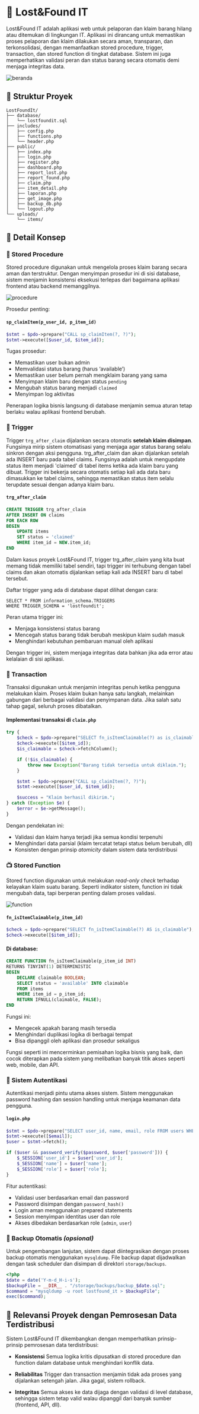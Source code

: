 # 🎒 Lost&Found IT 

Lost&Found IT adalah aplikasi web untuk pelaporan dan klaim barang hilang atau ditemukan di lingkungan IT. Aplikasi ini dirancang untuk memastikan proses pelaporan dan klaim dilakukan secara aman, transparan, dan terkonsolidasi, dengan memanfaatkan stored procedure, trigger, transaction, dan stored function di tingkat database. Sistem ini juga memperhatikan validasi peran dan status barang secara otomatis demi menjaga integritas data.

![beranda](uploads/items/beranda.png "Beranda")

## 📁 Struktur Proyek

```
LostFoundIt/
├── database/
│   └── lostfoundit.sql
├── includes/
│   ├── config.php
│   ├── functions.php
│   └── header.php
├── public/
│   ├── index.php
│   ├── login.php
│   ├── register.php
│   ├── dashboard.php
│   ├── report_lost.php
│   ├── report_found.php
│   ├── claim.php
│   ├── item_detail.php
│   ├── laporan.php
│   ├── get_image.php
│   ├── backup_db.php
│   └── logout.php
└── uploads/
    └── items/
```

## 📌 Detail Konsep

### 🧠 Stored Procedure

Stored procedure digunakan untuk mengelola proses klaim barang secara aman dan terstruktur. Dengan menyimpan prosedur ini di sisi database, sistem menjamin konsistensi eksekusi terlepas dari bagaimana aplikasi frontend atau backend memanggilnya.

![procedure](uploads/items/procedure.png "Procedure")

Prosedur penting:

#### `sp_claimItem(p_user_id, p_item_id)`

```php
$stmt = $pdo->prepare("CALL sp_claimItem(?, ?)");
$stmt->execute([$user_id, $item_id]);
```

Tugas prosedur:

* Memastikan user bukan admin
* Memvalidasi status barang (harus ‘available’)
* Memastikan user belum pernah mengklaim barang yang sama
* Menyimpan klaim baru dengan status `pending`
* Mengubah status barang menjadi `claimed`
* Menyimpan log aktivitas

Penerapan logika bisnis langsung di database menjamin semua aturan tetap berlaku walau aplikasi frontend berubah.


### 🚨 Trigger

Trigger `trg_after_claim` dijalankan secara otomatis **setelah klaim disimpan**. Fungsinya mirip sistem otomatisasi yang menjaga agar status barang selalu sinkron dengan aksi pengguna. trg_after_claim dan akan dijalankan setelah ada INSERT baru pada tabel claims. Fungsinya adalah untuk mengupdate status item menjadi 'claimed' di tabel items ketika ada klaim baru yang dibuat. Trigger ini bekerja secara otomatis setiap kali ada data baru dimasukkan ke tabel claims, sehingga memastikan status item selalu terupdate sesuai dengan adanya klaim baru.


#### `trg_after_claim`

```sql
CREATE TRIGGER trg_after_claim 
AFTER INSERT ON claims 
FOR EACH ROW 
BEGIN
    UPDATE items 
    SET status = 'claimed' 
    WHERE item_id = NEW.item_id;
END
```
Dalam kasus proyek Lost&Found IT, trigger trg_after_claim yang kita buat memang tidak memiliki tabel sendiri, tapi trigger ini terhubung dengan tabel claims dan akan otomatis dijalankan setiap kali ada INSERT baru di tabel tersebut.

Daftar trigger yang ada di database dapat dilihat dengan cara:

```
SELECT * FROM information_schema.TRIGGERS 
WHERE TRIGGER_SCHEMA = 'lostfoundit';
```


Peran utama trigger ini:

* Menjaga konsistensi status barang
* Mencegah status barang tidak berubah meskipun klaim sudah masuk
* Menghindari kebutuhan pembaruan manual oleh aplikasi

Dengan trigger ini, sistem menjaga integritas data bahkan jika ada error atau kelalaian di sisi aplikasi.


### 🔄 Transaction

Transaksi digunakan untuk menjamin integritas penuh ketika pengguna melakukan klaim. Proses klaim bukan hanya satu langkah, melainkan gabungan dari berbagai validasi dan penyimpanan data. Jika salah satu tahap gagal, seluruh proses dibatalkan.


#### Implementasi transaksi di `claim.php`

```php
try {
    $check = $pdo->prepare("SELECT fn_isItemClaimable(?) as is_claimable");
    $check->execute([$item_id]);
    $is_claimable = $check->fetchColumn();

    if (!$is_claimable) {
        throw new Exception("Barang tidak tersedia untuk diklaim.");
    }

    $stmt = $pdo->prepare("CALL sp_claimItem(?, ?)");
    $stmt->execute([$user_id, $item_id]);

    $success = "Klaim berhasil dikirim.";
} catch (Exception $e) {
    $error = $e->getMessage();
}
```

Dengan pendekatan ini:

* Validasi dan klaim hanya terjadi jika semua kondisi terpenuhi
* Menghindari data parsial (klaim tercatat tetapi status belum berubah, dll)
* Konsisten dengan prinsip *atomicity* dalam sistem data terdistribusi


### 📺 Stored Function

Stored function digunakan untuk melakukan *read-only check* terhadap kelayakan klaim suatu barang. Seperti indikator sistem, function ini tidak mengubah data, tapi berperan penting dalam proses validasi.

![function](uploads/items/function.png "function")


#### `fn_isItemClaimable(p_item_id)`

```php
$check = $pdo->prepare("SELECT fn_isItemClaimable(?) AS is_claimable");
$check->execute([$item_id]);
```

#### Di database:

```sql
CREATE FUNCTION fn_isItemClaimable(p_item_id INT)
RETURNS TINYINT(1) DETERMINISTIC
BEGIN
    DECLARE claimable BOOLEAN;
    SELECT status = 'available' INTO claimable
    FROM items
    WHERE item_id = p_item_id;
    RETURN IFNULL(claimable, FALSE);
END
```

Fungsi ini:

* Mengecek apakah barang masih tersedia
* Menghindari duplikasi logika di berbagai tempat
* Bisa dipanggil oleh aplikasi dan prosedur sekaligus

Fungsi seperti ini mencerminkan pemisahan logika bisnis yang baik, dan cocok diterapkan pada sistem yang melibatkan banyak titik akses seperti web, mobile, dan API.


### 🔐 Sistem Autentikasi

Autentikasi menjadi pintu utama akses sistem. Sistem menggunakan password hashing dan session handling untuk menjaga keamanan data pengguna.


#### `login.php`

```php
$stmt = $pdo->prepare("SELECT user_id, name, email, role FROM users WHERE email = ?");
$stmt->execute([$email]);
$user = $stmt->fetch();

if ($user && password_verify($password, $user['password'])) {
    $_SESSION['user_id'] = $user['user_id'];
    $_SESSION['name'] = $user['name'];
    $_SESSION['role'] = $user['role'];
}
```

Fitur autentikasi:

* Validasi user berdasarkan email dan password
* Password disimpan dengan `password_hash()`
* Login aman menggunakan prepared statements
* Session menyimpan identitas user dan role
* Akses dibedakan berdasarkan role (`admin`, `user`)


### 💾 Backup Otomatis *(opsional)*

Untuk pengembangan lanjutan, sistem dapat diintegrasikan dengan proses backup otomatis menggunakan `mysqldump`. File backup dapat dijadwalkan dengan task scheduler dan disimpan di direktori `storage/backups`.

```php
<?php
$date = date('Y-m-d_H-i-s');
$backupFile = __DIR__ . "/storage/backups/backup_$date.sql";
$command = "mysqldump -u root lostfound_it > $backupFile";
exec($command);
```



## 🧩 Relevansi Proyek dengan Pemrosesan Data Terdistribusi

Sistem Lost\&Found IT dikembangkan dengan memperhatikan prinsip-prinsip pemrosesan data terdistribusi:

* **Konsistensi**
  Semua logika kritis dipusatkan di stored procedure dan function dalam database untuk menghindari konflik data.

* **Reliabilitas**
  Trigger dan transaction menjamin tidak ada proses yang dijalankan setengah jalan. Jika gagal, sistem rollback.

* **Integritas**
  Semua akses ke data dijaga dengan validasi di level database, sehingga sistem tetap valid walau dipanggil dari banyak sumber (frontend, API, dll).
